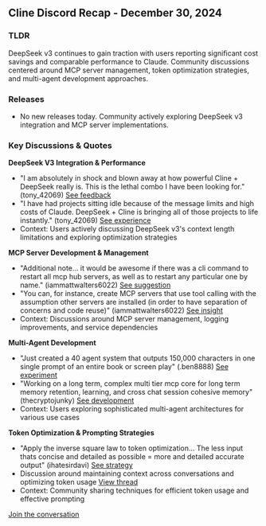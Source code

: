 ## Cline Discord Recap - December 30, 2024

### TLDR
DeepSeek v3 continues to gain traction with users reporting significant cost savings and comparable performance to Claude. Community discussions centered around MCP server management, token optimization strategies, and multi-agent development approaches.

### Releases
* No new releases today. Community actively exploring DeepSeek v3 integration and MCP server implementations.

### Key Discussions & Quotes

**DeepSeek V3 Integration & Performance**
* "I am absolutely in shock and blown away at how powerful Cline + DeepSeek really is. This is the lethal combo I have been looking for." (tony_42069) [See feedback](https://discord.com/channels/1275535550845292637/1275535550845292640/1323315765205532744)
* "I have had projects sitting idle because of the message limits and high costs of Claude. DeepSeek + Cline is bringing all of those projects to life instantly." (tony_42069) [See experience](https://discord.com/channels/1275535550845292637/1275535550845292640/1323118821569204225)
* Context: Users actively discussing DeepSeek v3's context length limitations and exploring optimization strategies

**MCP Server Development & Management**
* "Additional note... it would be awesome if there was a cli command to restart all mcp hub servers, as well as to restart any particular one by name." (iammattwalters6022) [See suggestion](https://discord.com/channels/1275535550845292637/1316849926533287986/1323445550896386171)
* "You can, for instance, create MCP servers that use tool calling with the assumption other servers are installed (in order to have separation of concerns and code reuse)" (iammattwalters6022) [See insight](https://discord.com/channels/1275535550845292637/1316849926533287986/1323466748506149026)
* Context: Discussions around MCP server management, logging improvements, and service dependencies

**Multi-Agent Development**
* "Just created a 40 agent system that outputs 150,000 characters in one single prompt of an entire book or screen play" (.ben8888) [See experiment](https://discord.com/channels/1275535550845292637/1275535550845292640/1323412180900646933)
* "Working on a long term, complex multi tier mcp core for long term memory retention, learning, and cross chat session cohesive memory" (thecryptojunky) [See development](https://discord.com/channels/1275535550845292637/1316849926533287986/1323526981618503701)
* Context: Users exploring sophisticated multi-agent architectures for various use cases

**Token Optimization & Prompting Strategies**
* "Apply the inverse square law to token optimization... The less input thats concise and detailed as possible = more and detailed accurate output" (ihatesirdavi) [See strategy](https://discord.com/channels/1275535550845292637/1275535550845292640/1323262536665268346)
* Discussion around maintaining context across conversations and optimizing token usage [View thread](https://discord.com/channels/1275535550845292637/1275535550845292640/1323394615927242753)
* Context: Community sharing techniques for efficient token usage and effective prompting

[Join the conversation](https://discord.gg/cline)
